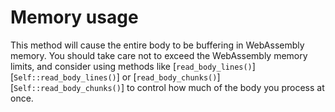 
# Memory usage

This method will cause the entire body to be buffering in WebAssembly memory. You should take care
not to exceed the WebAssembly memory limits, and consider using methods like
[`read_body_lines()`][`Self::read_body_lines()`] or
[`read_body_chunks()`][`Self::read_body_chunks()`] to control how much of the body you process at
once.

